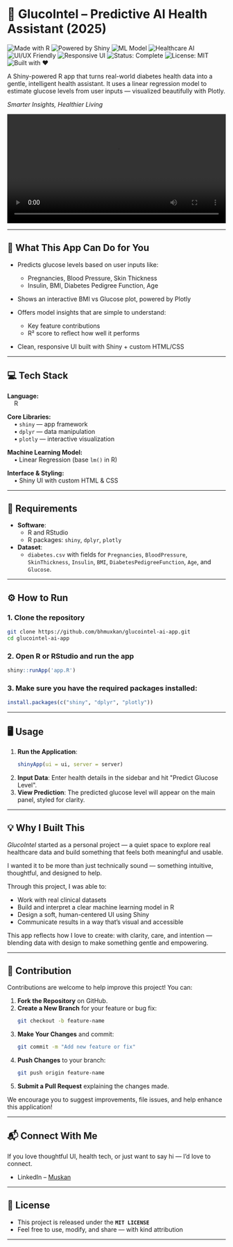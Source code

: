 # 🧠 GlucoIntel – Predictive AI Health Assistant (2025)

![Made with R](https://img.shields.io/badge/Made%20with-R-blue)
![Powered by Shiny](https://img.shields.io/badge/Powered%20by-Shiny-orange)
![ML Model](https://img.shields.io/badge/ML%20Model-Linear%20Regression-blueviolet)
![Healthcare AI](https://img.shields.io/badge/domain-Healthcare%20AI-purple)
![UI/UX Friendly](https://img.shields.io/badge/UI%2FUX-Clean%20Design-ff69b4)
![Responsive UI](https://img.shields.io/badge/Responsive%20UI-Yes-9cf)
![Status: Complete](https://img.shields.io/badge/Status-Complete-brightgreen)
![License: MIT](https://img.shields.io/badge/license-MIT-green)
![Built with ❤️](https://img.shields.io/badge/Built%20with-%E2%9D%A4-red)

A Shiny-powered R app that turns real-world diabetes health data into a gentle, intelligent health assistant. It uses a linear regression model to estimate glucose levels from user inputs — visualized beautifully with Plotly.

*Smarter Insights, Healthier Living*

<video src="https://github.com/user-attachments/assets/d3ab3860-9ebe-4b48-a6d3-0b1654643111" controls width="100%"></video>

---

## 🌸  What This App Can Do for You

- Predicts glucose levels based on user inputs like:
  - Pregnancies, Blood Pressure, Skin Thickness  
  - Insulin, BMI, Diabetes Pedigree Function, Age

- Shows an interactive BMI vs Glucose plot, powered by Plotly

- Offers model insights that are simple to understand:
  - Key feature contributions
  - R² score to reflect how well it performs

- Clean, responsive UI built with Shiny + custom HTML/CSS

---

## 💻 Tech Stack

**Language:**  
&nbsp;&nbsp;&nbsp;&nbsp;R

**Core Libraries:**  
&nbsp;&nbsp;&nbsp;&nbsp;• `shiny` — app framework  
&nbsp;&nbsp;&nbsp;&nbsp;• `dplyr` — data manipulation  
&nbsp;&nbsp;&nbsp;&nbsp;• `plotly` — interactive visualization

**Machine Learning Model:**  
&nbsp;&nbsp;&nbsp;&nbsp;• Linear Regression (base `lm()` in R)

**Interface & Styling:**  
&nbsp;&nbsp;&nbsp;&nbsp;• Shiny UI with custom HTML & CSS

---

## 📂 Requirements
- **Software**:
  - R and RStudio
  - R packages: `shiny`, `dplyr`, `plotly`
- **Dataset**:
  - `diabetes.csv` with fields for `Pregnancies`, `BloodPressure`, `SkinThickness`, `Insulin`, `BMI`, `DiabetesPedigreeFunction`, `Age`, and `Glucose`.

---

## ⚙️ How to Run

### 1. **Clone the repository**
```bash
git clone https://github.com/bhmuxkan/glucointel-ai-app.git
cd glucointel-ai-app
```

### 2. **Open R or RStudio and run the app**
```r
shiny::runApp('app.R')
```

### 3. **Make sure you have the required packages installed:**
```r
install.packages(c("shiny", "dplyr", "plotly"))
```

---

## 🖥️ Usage
1. **Run the Application**:
   ```r
   shinyApp(ui = ui, server = server)
   ```
2. **Input Data**: Enter health details in the sidebar and hit "Predict Glucose Level".
3. **View Prediction**: The predicted glucose level will appear on the main panel, styled for clarity.

---

## 💡 Why I Built This

*GlucoIntel* started as a personal project — a quiet space to explore real healthcare data and build something that feels both meaningful and usable.

I wanted it to be more than just technically sound — something intuitive, thoughtful, and designed to help.

Through this project, I was able to:

- Work with real clinical datasets
- Build and interpret a clear machine learning model in R
- Design a soft, human-centered UI using Shiny
- Communicate results in a way that’s visual and accessible

This app reflects how I love to create: with clarity, care, and intention — blending data with design to make something gentle and empowering.

---

## 🤝 Contribution
Contributions are welcome to help improve this project! You can:

1. **Fork the Repository** on GitHub.
2. **Create a New Branch** for your feature or bug fix:
   ```bash
   git checkout -b feature-name
   ```
3. **Make Your Changes** and commit:
   ```bash
   git commit -m "Add new feature or fix"
   ```
4. **Push Changes** to your branch:
   ```bash
   git push origin feature-name
   ```
5. **Submit a Pull Request** explaining the changes made.

We encourage you to suggest improvements, file issues, and help enhance this application!

---

## 📬 Connect With Me

If you love thoughtful UI, health tech, or just want to say hi — I’d love to connect. 

- LinkedIn – [Muskan](https://www.linkedin.com/in/bhmuxkan)

---

## 📄 License

- This project is released under the **`MIT LICENSE`**  
- Feel free to use, modify, and share — with kind attribution 

---



